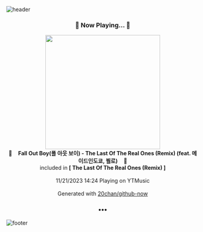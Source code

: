 ![header](https://capsule-render.vercel.app/api?type=wave&height=170&section=header&fontColor=090707&fontAlignX=45&fontAlignY=65&fontSize=100)

<h3 align="center">🎵 Now Playing... 🎵</h3>
<p align="center">
  <a href="https://music.youtube.com/watch?v=bwldXd0Q0lU">
    <img width="300" src="https://lh3.googleusercontent.com/ofhPTGvl1iaMbmjJU-2BIq-tMVu3QeMLQNWfrpJbNLGzQ0KGPe9wTWPvpg4qvl7zDvXqpiZRR3nW8UKK">
  </a>
  <br>
  🎵&nbsp&nbsp&nbsp <b>Fall Out Boy(폴 아웃 보이) - The Last Of The Real Ones (Remix) (feat. 메이드인도쿄, 뷜로)</b> &nbsp&nbsp&nbsp🎵
  <br>
  included in <b>[ The Last Of The Real Ones (Remix) ]</b>
  
  <br />
  <br />
  11/21/2023 14:24 Playing on YTMusic
  <br />
  <br />
  Generated with <a href="https://github.com/20chan/github-now">20chan/github-now</a>
</p>

<h3 align="center">•••</h3>

![footer](https://capsule-render.vercel.app/api?type=wave&height=150&section=footer)
